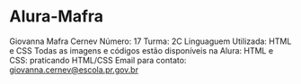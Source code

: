 # Alura-Mafra

Giovanna Mafra Cernev
Número: 17
Turma: 2C
Linguaguem Utilizada: HTML e CSS
Todas as imagens e códigos estão disponíveis na Alura: HTML e CSS: praticando HTML/CSS
Email para contato: giovanna.cernev@escola.pr.gov.br
